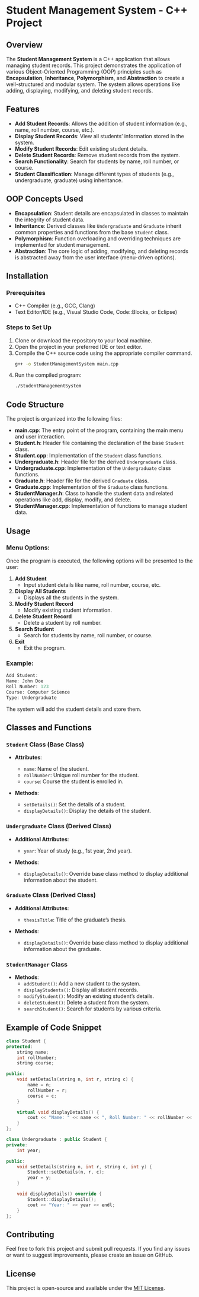 # Student Management System - C++ Project

## Overview
The **Student Management System** is a C++ application that allows managing student records. This project demonstrates the application of various Object-Oriented Programming (OOP) principles such as **Encapsulation**, **Inheritance**, **Polymorphism**, and **Abstraction** to create a well-structured and modular system. The system allows operations like adding, displaying, modifying, and deleting student records.

## Features
- **Add Student Records**: Allows the addition of student information (e.g., name, roll number, course, etc.).
- **Display Student Records**: View all students’ information stored in the system.
- **Modify Student Records**: Edit existing student details.
- **Delete Student Records**: Remove student records from the system.
- **Search Functionality**: Search for students by name, roll number, or course.
- **Student Classification**: Manage different types of students (e.g., undergraduate, graduate) using inheritance.

## OOP Concepts Used
- **Encapsulation**: Student details are encapsulated in classes to maintain the integrity of student data.
- **Inheritance**: Derived classes like `Undergraduate` and `Graduate` inherit common properties and functions from the base `Student` class.
- **Polymorphism**: Function overloading and overriding techniques are implemented for student management.
- **Abstraction**: The core logic of adding, modifying, and deleting records is abstracted away from the user interface (menu-driven options).

## Installation

### Prerequisites
- C++ Compiler (e.g., GCC, Clang)
- Text Editor/IDE (e.g., Visual Studio Code, Code::Blocks, or Eclipse)

### Steps to Set Up
1. Clone or download the repository to your local machine.
2. Open the project in your preferred IDE or text editor.
3. Compile the C++ source code using the appropriate compiler command.
   ```bash
   g++ -o StudentManagementSystem main.cpp
   ```
4. Run the compiled program:
   ```bash
   ./StudentManagementSystem
   ```

## Code Structure
The project is organized into the following files:

- **main.cpp**: The entry point of the program, containing the main menu and user interaction.
- **Student.h**: Header file containing the declaration of the base `Student` class.
- **Student.cpp**: Implementation of the `Student` class functions.
- **Undergraduate.h**: Header file for the derived `Undergraduate` class.
- **Undergraduate.cpp**: Implementation of the `Undergraduate` class functions.
- **Graduate.h**: Header file for the derived `Graduate` class.
- **Graduate.cpp**: Implementation of the `Graduate` class functions.
- **StudentManager.h**: Class to handle the student data and related operations like add, display, modify, and delete.
- **StudentManager.cpp**: Implementation of functions to manage student data.

## Usage

### Menu Options:
Once the program is executed, the following options will be presented to the user:

1. **Add Student**
   - Input student details like name, roll number, course, etc.
2. **Display All Students**
   - Displays all the students in the system.
3. **Modify Student Record**
   - Modify existing student information.
4. **Delete Student Record**
   - Delete a student by roll number.
5. **Search Student**
   - Search for students by name, roll number, or course.
6. **Exit**
   - Exit the program.

### Example:

```cpp
Add Student:
Name: John Doe
Roll Number: 123
Course: Computer Science
Type: Undergraduate
```

The system will add the student details and store them.

## Classes and Functions

### `Student` Class (Base Class)
- **Attributes**:
  - `name`: Name of the student.
  - `rollNumber`: Unique roll number for the student.
  - `course`: Course the student is enrolled in.
  
- **Methods**:
  - `setDetails()`: Set the details of a student.
  - `displayDetails()`: Display the details of the student.
  
### `Undergraduate` Class (Derived Class)
- **Additional Attributes**:
  - `year`: Year of study (e.g., 1st year, 2nd year).
  
- **Methods**:
  - `displayDetails()`: Override base class method to display additional information about the student.

### `Graduate` Class (Derived Class)
- **Additional Attributes**:
  - `thesisTitle`: Title of the graduate’s thesis.

- **Methods**:
  - `displayDetails()`: Override base class method to display additional information about the graduate.

### `StudentManager` Class
- **Methods**:
  - `addStudent()`: Add a new student to the system.
  - `displayStudents()`: Display all student records.
  - `modifyStudent()`: Modify an existing student’s details.
  - `deleteStudent()`: Delete a student from the system.
  - `searchStudent()`: Search for students by various criteria.

## Example of Code Snippet

```cpp
class Student {
protected:
    string name;
    int rollNumber;
    string course;

public:
    void setDetails(string n, int r, string c) {
        name = n;
        rollNumber = r;
        course = c;
    }

    virtual void displayDetails() {
        cout << "Name: " << name << ", Roll Number: " << rollNumber << ", Course: " << course << endl;
    }
};

class Undergraduate : public Student {
private:
    int year;

public:
    void setDetails(string n, int r, string c, int y) {
        Student::setDetails(n, r, c);
        year = y;
    }

    void displayDetails() override {
        Student::displayDetails();
        cout << "Year: " << year << endl;
    }
};
```

## Contributing

Feel free to fork this project and submit pull requests. If you find any issues or want to suggest improvements, please create an issue on GitHub.

## License
This project is open-source and available under the [MIT License](LICENSE).

